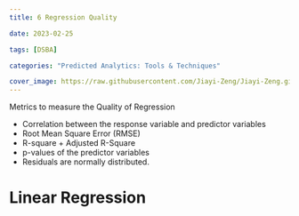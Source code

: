 ```yaml
---
title: 6 Regression Quality

date: 2023-02-25

tags: [DSBA]

categories: "Predicted Analytics: Tools & Techniques"

cover_image: https://raw.githubusercontent.com/Jiayi-Zeng/Jiayi-Zeng.github.io/pic/img/202302.png
---
```


Metrics to measure the Quality of Regression 

* Correlation between the response variable and predictor variables 
* Root Mean Square Error (RMSE) 
* R-square + Adjusted R-Square 
* p-values of the predictor variables 
* Residuals are normally distributed. 

# **Linear Regression**

# 